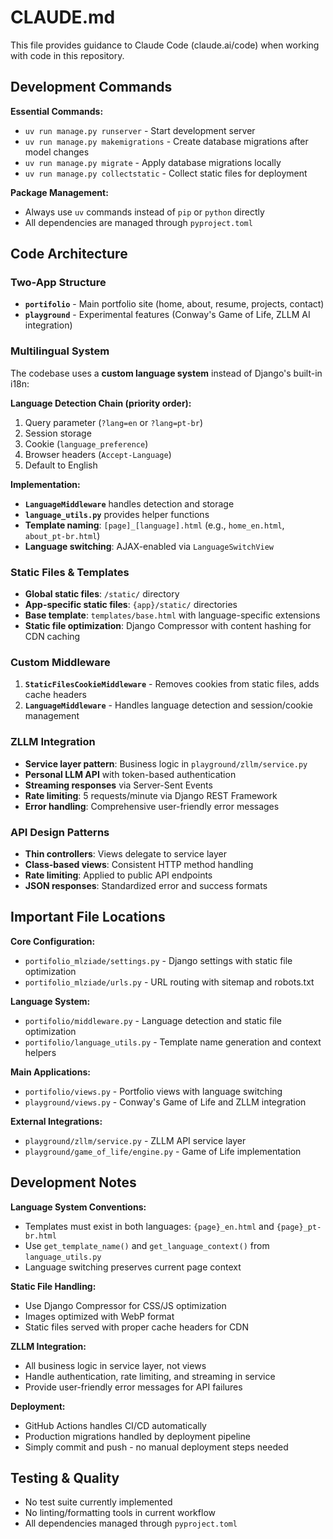 # CLAUDE.md

This file provides guidance to Claude Code (claude.ai/code) when working with code in this repository.

## Development Commands

**Essential Commands:**
- `uv run manage.py runserver` - Start development server
- `uv run manage.py makemigrations` - Create database migrations after model changes
- `uv run manage.py migrate` - Apply database migrations locally
- `uv run manage.py collectstatic` - Collect static files for deployment

**Package Management:**
- Always use `uv` commands instead of `pip` or `python` directly
- All dependencies are managed through `pyproject.toml`

## Code Architecture

### Two-App Structure
- **`portifolio`** - Main portfolio site (home, about, resume, projects, contact)
- **`playground`** - Experimental features (Conway's Game of Life, ZLLM AI integration)

### Multilingual System
The codebase uses a **custom language system** instead of Django's built-in i18n:

**Language Detection Chain (priority order):**
1. Query parameter (`?lang=en` or `?lang=pt-br`)
2. Session storage 
3. Cookie (`language_preference`)
4. Browser headers (`Accept-Language`)
5. Default to English

**Implementation:**
- **`LanguageMiddleware`** handles detection and storage
- **`language_utils.py`** provides helper functions
- **Template naming**: `[page]_[language].html` (e.g., `home_en.html`, `about_pt-br.html`)
- **Language switching**: AJAX-enabled via `LanguageSwitchView`

### Static Files & Templates
- **Global static files**: `/static/` directory
- **App-specific static files**: `{app}/static/` directories
- **Base template**: `templates/base.html` with language-specific extensions
- **Static file optimization**: Django Compressor with content hashing for CDN caching

### Custom Middleware
1. **`StaticFilesCookieMiddleware`** - Removes cookies from static files, adds cache headers
2. **`LanguageMiddleware`** - Handles language detection and session/cookie management

### ZLLM Integration
- **Service layer pattern**: Business logic in `playground/zllm/service.py`
- **Personal LLM API** with token-based authentication
- **Streaming responses** via Server-Sent Events
- **Rate limiting**: 5 requests/minute via Django REST Framework
- **Error handling**: Comprehensive user-friendly error messages

### API Design Patterns
- **Thin controllers**: Views delegate to service layer
- **Class-based views**: Consistent HTTP method handling
- **Rate limiting**: Applied to public API endpoints
- **JSON responses**: Standardized error and success formats

## Important File Locations

**Core Configuration:**
- `portifolio_mlziade/settings.py` - Django settings with static file optimization
- `portifolio_mlziade/urls.py` - URL routing with sitemap and robots.txt

**Language System:**
- `portifolio/middleware.py` - Language detection and static file optimization
- `portifolio/language_utils.py` - Template name generation and context helpers

**Main Applications:**
- `portifolio/views.py` - Portfolio views with language switching
- `playground/views.py` - Conway's Game of Life and ZLLM integration

**External Integrations:**
- `playground/zllm/service.py` - ZLLM API service layer
- `playground/game_of_life/engine.py` - Game of Life implementation

## Development Notes

**Language System Conventions:**
- Templates must exist in both languages: `{page}_en.html` and `{page}_pt-br.html`
- Use `get_template_name()` and `get_language_context()` from `language_utils.py`
- Language switching preserves current page context

**Static File Handling:**
- Use Django Compressor for CSS/JS optimization
- Images optimized with WebP format
- Static files served with proper cache headers for CDN

**ZLLM Integration:**
- All business logic in service layer, not views
- Handle authentication, rate limiting, and streaming in service
- Provide user-friendly error messages for API failures

**Deployment:**
- GitHub Actions handles CI/CD automatically
- Production migrations handled by deployment pipeline
- Simply commit and push - no manual deployment steps needed

## Testing & Quality

- No test suite currently implemented
- No linting/formatting tools in current workflow
- All dependencies managed through `pyproject.toml`
